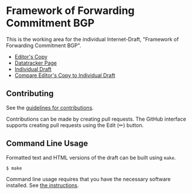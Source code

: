 # Framework of Forwarding Commitment BGP

This is the working area for the individual Internet-Draft, "Framework of Forwarding Commitment BGP".

* [Editor's Copy](https://LucasWang86.github.io/fcbgp--framework/draft-wang-sidr-fcbgpframework.html)
* [Datatracker Page](https://datatracker.ietf.org/doc/draft-wang-sidr-fcbgpframework)
* [Individual Draft](https://datatracker.ietf.org/doc/html/draft-wang-sidr-fcbgpframework)
* [Compare Editor's Copy to Individual Draft](https://LucasWang86.github.io/fcbgp--framework/#go.draft-wang-sidr-fcbgpframework.diff)


## Contributing

See the
[guidelines for contributions](https://github.com/LucasWang86/fcbgp--framework/blob/main/CONTRIBUTING.md).

Contributions can be made by creating pull requests.
The GitHub interface supports creating pull requests using the Edit (✏) button.


## Command Line Usage

Formatted text and HTML versions of the draft can be built using `make`.

```sh
$ make
```

Command line usage requires that you have the necessary software installed.  See
[the instructions](https://github.com/martinthomson/i-d-template/blob/main/doc/SETUP.md).

